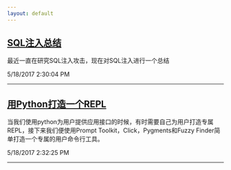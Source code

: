 ```yaml
---
layout: default
---
```



##  [**SQL注入总结**](/_post/2017-5-18-SQL-Injection-Summary.md)

最近一直在研究SQL注入攻击，现在对SQL注入进行一个总结

5/18/2017 2:30:04 PM 

----------


## [**用Python打造一个REPL**](/_post/2017-5-18-python-REPL-development) 

当我们使用python为用户提供应用接口的时候，有时需要自己为用户打造专属REPL，接下来我们便使用Prompt Toolkit，Click，Pygments和Fuzzy Finder简单打造一个专属的用户命令行工具。

5/18/2017 2:32:25 PM 


----------


